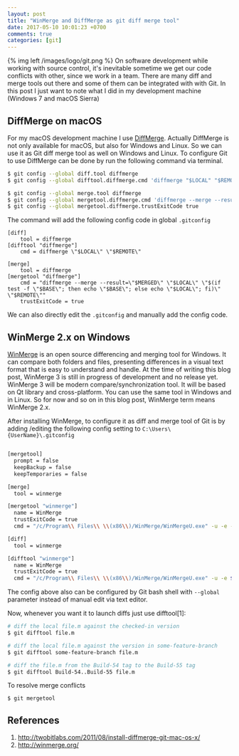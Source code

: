 ```yaml
---
layout: post
title: "WinMerge and DiffMerge as git diff merge tool"
date: 2017-05-10 10:01:23 +0700
comments: true
categories: [git]
---
```


{% img left /images/logo/git.png %}
On software development while working with source control, it's inevitable sometime we get our code conflicts with other, since we work in a team. There are many diff and merge tools out there and some of them can be integrated with with Git. In this post I just want to note what I did in my development machine (Windows 7 and macOS Sierra)


## DiffMerge on macOS
For my macOS development machine I use [DiffMerge](http://www.sourcegear.com/diffmerge/). Actually DiffMerge is not only available for macOS, but also for Windows and Linux. So we can use it as Git diff merge tool as well on Windows and Linux. To configure Git to use DiffMerge can be done by run the following command via terminal.

``` bash
$ git config --global diff.tool diffmerge
$ git config --global difftool.diffmerge.cmd 'diffmerge "$LOCAL" "$REMOTE"'

$ git config --global merge.tool diffmerge
$ git config --global mergetool.diffmerge.cmd 'diffmerge --merge --result="$MERGED" "$LOCAL" "$(if test -f "$BASE"; then echo "$BASE"; else echo "$LOCAL"; fi)" "$REMOTE"'
$ git config --global mergetool.diffmerge.trustExitCode true
```

The command will add the following config code in global <code>.gitconfig</code>

```
[diff]
	tool = diffmerge
[difftool "diffmerge"]
	cmd = diffmerge \"$LOCAL\" \"$REMOTE\"

[merge]
	tool = diffmerge
[mergetool "diffmerge"]
	cmd = "diffmerge --merge --result=\"$MERGED\" \"$LOCAL\" \"$(if test -f \"$BASE\"; then echo \"$BASE\"; else echo \"$LOCAL\"; fi)\" \"$REMOTE\""
	trustExitCode = true
```
We can also directly edit the <code>.gitconfig</code> and manually add the config code.

## WinMerge 2.x on Windows

[WinMerge](http://winmerge.org/) is an open source differencing and merging tool for Windows. It can compare both folders and files, presenting differences in a visual text format that is easy to understand and handle.
At the time of writing this blog post, WinMerge 3 is still in progress of development and no release yet. WinMerge 3 will be modern compare/synchronization tool. It will be based on Qt library and cross-platform. You can use the same tool in Windows and in Linux.
So for now and so on in this blog post, WinMerge term means WinMerge 2.x.

After installing WinMerge, to configure it as diff and merge tool of Git is by adding /editing the following config setting to <code>C:\Users\\{UserName}\\.gitconfig</code>

``` bash

[mergetool]
  prompt = false
  keepBackup = false
  keepTemporaries = false

[merge]
  tool = winmerge

[mergetool "winmerge"]
  name = WinMerge
  trustExitCode = true
  cmd = "/c/Program\\ Files\\ \\(x86\\)/WinMerge/WinMergeU.exe" -u -e -dl \"Local\" -dr \"Remote\" $LOCAL $REMOTE $MERGED

[diff]
  tool = winmerge

[difftool "winmerge"]
  name = WinMerge
  trustExitCode = true
  cmd = "/c/Program\\ Files\\ \\(x86\\)/WinMerge/WinMergeU.exe" -u -e $LOCAL $REMOTE

```

The config above also can be configured by Git bash shell with <code>--global</code> parameter instead of manual edit via text editor.

Now, whenever you want it to launch diffs just use difftool[1]:

``` bash
# diff the local file.m against the checked-in version
$ git difftool file.m

# diff the local file.m against the version in some-feature-branch
$ git difftool some-feature-branch file.m

# diff the file.m from the Build-54 tag to the Build-55 tag
$ git difftool Build-54..Build-55 file.m

```

To resolve merge conflicts
```
$ git mergetool
```

## References
1. http://twobitlabs.com/2011/08/install-diffmerge-git-mac-os-x/
2. http://winmerge.org/
